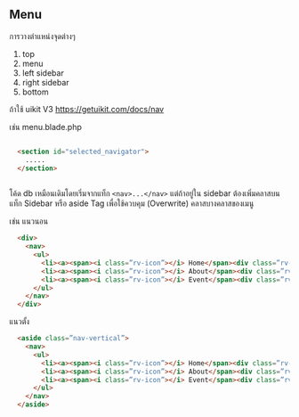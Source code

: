 ## Menu
การวางตำแหน่งจุดต่างๆ
1. top
2. menu
3. left sidebar
4. right sidebar
5. bottom
   
ถ้าใช้ uikit V3 https://getuikit.com/docs/nav

เช่น
menu.blade.php

```html

  <section id="selected_navigator">
    .....
  </section>
  
```

โค้ด db เหมือนเดิมโดยเริ่มจากแท็ก `<nav>...</nav>` แต่ถ้าอยู่ใน sidebar ต้องเพิ่มคลาสบนแท็ก Sidebar หรือ aside Tag เพื่อใช้ควบคุม (Overwrite) คลาสบางคลาสของเมนู

เช่น
แนวนอน

```html
  <div>
    <nav>
      <ul>
        <li><a><span><i class=”rv-icon”></i> Home</span><div class=”rv-badge”></div></a></li>
        <li><a><span><i class=”rv-icon”></i> About</span><div class=”rv-badge”></div></a></li>
        <li><a><span><i class=”rv-icon”></i> Event</span><div class=”rv-badge”></div></a></li>
      </ul>
    </nav>
  </div>
```

แนวตั้ง 

```html
  <aside class=”nav-vertical”>
    <nav>
      <ul>
        <li><a><span><i class=”rv-icon”></i> Home</span><div class=”rv-badge”></div></a></li>
        <li><a><span><i class=”rv-icon”></i> About</span><div class=”rv-badge”></div></a></li>
        <li><a><span><i class=”rv-icon”></i> Event</span><div class=”rv-badge”></div></a></li>
      </ul>
    </nav>
  </aside>
```